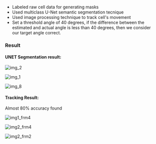 - Labeled raw cell data for generating masks
- Used multiclass U-Net semantic segmentation tecnique
- Used image processing technique to track cell's movement
- Set a threshold angle of 40 degrees, if the difference between the estimated and actual angle is less than 40 degrees, then we consider our target angle correct.

### Result
#### UNET Segmentation  result:

![img_2](https://github.com/user-attachments/assets/b60fd392-1170-415e-9d2c-d436a25b5667)


![img_1](https://github.com/user-attachments/assets/e8630de1-4a7c-440c-85db-565d16549bad)

![img_8](https://github.com/user-attachments/assets/cc0019a4-40e2-4aab-a99a-de84a71a8d33)


#### Tracking Result:
Almost 80% accuracy found

![img1_frm4](https://github.com/user-attachments/assets/2ff0148e-9745-41f7-90c8-14779c2db0ef)


![img2_frm4](https://github.com/user-attachments/assets/476f81e1-2058-4f27-a2e8-bfb6e4779a41)


![img2_frm2](https://github.com/user-attachments/assets/2e21f620-8eff-4361-bd01-ecc4807dd9a6)
